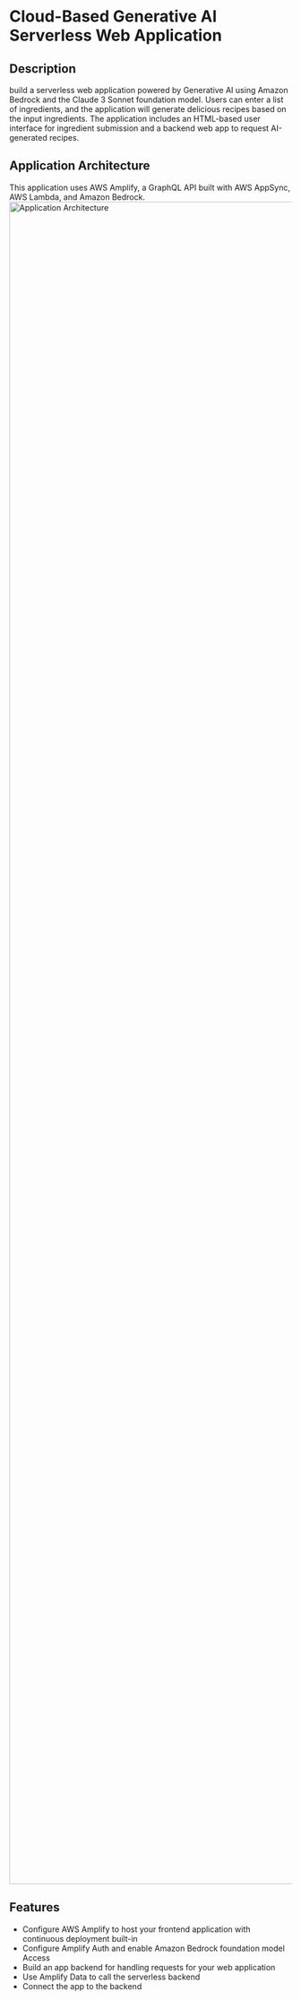 # Cloud-Based Generative AI Serverless Web Application 

## Description
build a serverless web application powered by Generative AI using Amazon Bedrock and the Claude 3 Sonnet foundation model. Users can enter a list of ingredients, and the application will generate delicious recipes based on the input ingredients. The application includes an HTML-based user interface for ingredient submission and a backend web app to request AI-generated recipes.

## Application Architecture
This application uses AWS Amplify, a GraphQL API built with AWS AppSync, AWS Lambda, and Amazon Bedrock.
<img width="3004" alt="Application Architecture" src="https://github.com/user-attachments/assets/aa852b4f-eec3-48e3-a008-2c2d6597c946">

## Features
- Configure AWS Amplify to host your frontend application with continuous deployment built-in
- Configure Amplify Auth and enable Amazon Bedrock foundation model Access
- Build an app backend for handling requests for your web application
- Use Amplify Data to call the serverless backend
- Connect the app to the backend

